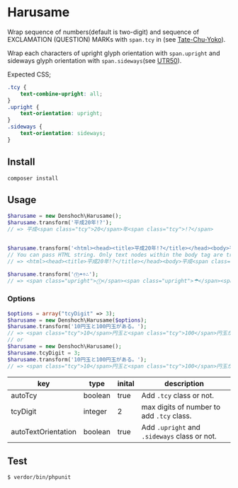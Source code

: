 Harusame
========

Wrap sequence of numbers(default is two-digit) and sequence of EXCLAMATION (QUESTION) MARKs with `span.tcy` in (see [Tate-Chu-Yoko](https://www.w3.org/TR/jlreq/#handling_of_tatechuyoko)).

Wrap each characters of upright glyph orientation with `span.upright` and sideways glyph orientation with `span.sideways`(see [UTR50](http://www.unicode.org/reports/tr50/)).

Expected CSS;

```css
.tcy {
	text-combine-upright: all;
}
.upright {
	text-orientation: upright;
}
.sideways {
	text-orientation: sideways;
}
```

Install
--------

```
composer install
```

Usage
------

```php
$harusame = new Denshoch\Harusame();
$harusame.transform('平成20年!?');
// => 平成<span class="tcy">20</span>年<span class="tcy">!?</span>


$harusame.transform('<html><head><title>平成20年!?</title></head><body>平成20年!?</body></html>');
// You can pass HTML string. Only text nodes within the body tag are transformed.
// => <html><head><title>平成20年!?</title></head><body>平成<span class="tcy">20</span>年<span class="tcy">!?</span></body></html>

$harusame.transform('⓵☂÷∴');
// => <span class="upright">⓵</span><span class="upright">☂</span><span class="sideways">÷</span><span class="sideways">∴</span>
```

### Options

```php
$options = array("tcyDigit" => 3);
$harusame = new Denshoch\Harusame($options);
$harusame.transform('10円玉と100円玉がある。');
// => <span class="tcy">10</span>円玉と<span class="tcy">100</span>円玉がある。
// or
$harusame = new Denshoch\Harusame();
$harusame.tcyDigit = 3;
$harusame.transform('10円玉と100円玉がある。');
// => <span class="tcy">10</span>円玉と<span class="tcy">100</span>円玉がある。
```

| key | type | inital | description |
| --- | ---  | ---    | ---         |
| autoTcy | boolean | true | Add `.tcy` class or not. |
| tcyDigit | integer | 2   | max digits of number to add `.tcy` class. |
| autoTextOrientation | boolean | true | Add `.upright` and `.sideways` class or not. |

Test
-----

```
$ verdor/bin/phpunit
```
